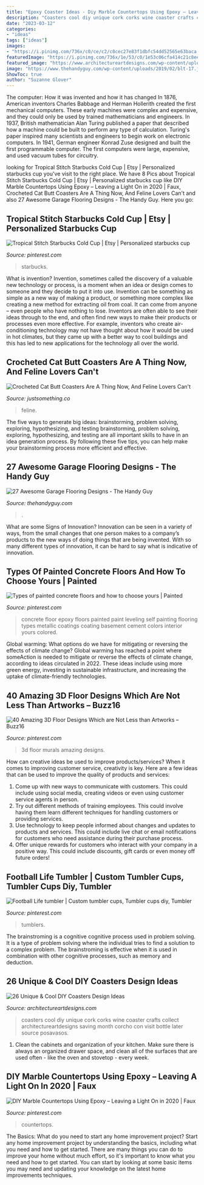 ```yaml
---
title: "Epoxy Coaster Ideas - Diy Marble Countertops Using Epoxy – Leaving A Light On In 2020"
description: "Coasters cool diy unique cork corks wine coaster crafts collect architectureartdesigns saving month corcho con visit bottle later source posavasos"
date: "2023-03-12"
categories:
- "ideas"
tags: ["ideas"]
images:
- "https://i.pinimg.com/736x/c0/ce/c2/c0cec27e83f1dbfc54dd52565e63baca.jpg"
featuredImage: "https://i.pinimg.com/736x/1e/53/c0/1e53c06cfa414c21c8eefc109e309546--epoxy-floor-paint-painted-concrete-floors.jpg"
featured_image: "https://www.architectureartdesigns.com/wp-content/uploads/2014/02/138.jpg"
image: "https://www.thehandyguy.com/wp-content/uploads/2019/02/blt-17.jpg"
ShowToc: true
author: "Suzanne Glover"
---
```



The computer: How it was invented and how it has changed
In 1876, American inventors Charles Babbage and Herman Hollerith created the first mechanical computers. These early machines were complex and expensive, and they could only be used by trained mathematicians and engineers. In 1937, British mathematician Alan Turing published a paper that described how a machine could be built to perform any type of calculation. Turing's paper inspired many scientists and engineers to begin work on electronic computers. In 1941, German engineer Konrad Zuse designed and built the first programmable computer. The first computers were large, expensive, and used vacuum tubes for circuitry.

	

		
looking for Tropical Stitch Starbucks Cold Cup | Etsy | Personalized starbucks cup you've visit to the right place. We have 8 Pics about Tropical Stitch Starbucks Cold Cup | Etsy | Personalized starbucks cup like DIY Marble Countertops Using Epoxy – Leaving a Light On in 2020 | Faux, Crocheted Cat Butt Coasters Are A Thing Now, And Feline Lovers Can&#039;t and also 27 Awesome Garage Flooring Designs - The Handy Guy. Here you go:
		
    
## Tropical Stitch Starbucks Cold Cup | Etsy | Personalized Starbucks Cup

<img loading=lazy src="https://i.pinimg.com/736x/a5/5f/d5/a55fd5589bbd7304550bbc330e266c72.jpg" onerror="this.onerror=null;this.src='https://tse3.mm.bing.net/th?id=OIP.EkrXFMDKDlgQvb8bks2LPQHaJ3&amp;pid=15.1';" alt="Tropical Stitch Starbucks Cold Cup | Etsy | Personalized starbucks cup">

_Source: pinterest.com_

>starbucks. 

	

What is invention?
Invention, sometimes called the discovery of a valuable new technology or process, is a moment when an idea or design comes to someone and they decide to put it into use. Invention can be something as simple as a new way of making a product, or something more complex like creating a new method for extracting oil from coal. It can come from anyone – even people who have nothing to lose. Inventors are often able to see their ideas through to the end, and often find new ways to make their products or processes even more effective. For example, inventors who create air-conditioning technology may not have thought about how it would be used in hot climates, but they came up with a better way to cool buildings and this has led to new applications for the technology all over the world.

    
## Crocheted Cat Butt Coasters Are A Thing Now, And Feline Lovers Can&#039;t

<img loading=lazy src="https://justsomething.co/wp-content/uploads/2019/02/crocheted-cat-butt-coasters-are-a-thing-now-and-feline-lovers-can-t-get-enough-of-them-01-1.jpg" onerror="this.onerror=null;this.src='https://tse2.mm.bing.net/th?id=OIP.eAwTopPpix0ZhpVzOZi_wAHaHw&amp;pid=15.1';" alt="Crocheted Cat Butt Coasters Are A Thing Now, And Feline Lovers Can&#039;t">

_Source: justsomething.co_

>feline. 

	

The five ways to generate big ideas: brainstorming, problem solving, exploring, hypothesizing, and testing
brainstorming, problem solving, exploring, hypothesizing, and testing are all important skills to have in an idea generation process. By following these five tips, you can help make your brainstorming process more efficient and effective.

    
## 27 Awesome Garage Flooring Designs - The Handy Guy

<img loading=lazy src="https://www.thehandyguy.com/wp-content/uploads/2019/02/blt-17.jpg" onerror="this.onerror=null;this.src='https://tse4.mm.bing.net/th?id=OIP.whnpbW89z17OEwTtXY3pGAHaFj&amp;pid=15.1';" alt="27 Awesome Garage Flooring Designs - The Handy Guy">

_Source: thehandyguy.com_

>. 

	

What are some Signs of Innovation?
Innovation can be seen in a variety of ways, from the small changes that one person makes to a company’s products to the new ways of doing things that are being invented. With so many different types of innovation, it can be hard to say what is indicative of innovation.

    
## Types Of Painted Concrete Floors And How To Choose Yours | Painted

<img loading=lazy src="https://i.pinimg.com/736x/1e/53/c0/1e53c06cfa414c21c8eefc109e309546--epoxy-floor-paint-painted-concrete-floors.jpg" onerror="this.onerror=null;this.src='https://tse4.mm.bing.net/th?id=OIP.YlP1yle1EYFaJj5X4XqqPAHaJ4&amp;pid=15.1';" alt="Types of painted concrete floors and how to choose yours | Painted">

_Source: pinterest.com_

>concrete floor epoxy floors painted paint leveling self painting flooring types metallic coatings coating basement cement colors interior yours colored. 

	

Global warming: What options do we have for mitigating or reversing the effects of climate change?
Global warming has reached a point where someAction is needed to mitigate or reverse the effects of climate change, according to ideas circulated in 2022. These ideas include using more green energy, investing in sustainable infrastructure, and increasing the uptake of climate-friendly technologies.

    
## 40 Amazing 3D Floor Designs Which Are Not Less Than Artworks – Buzz16

<img loading=lazy src="https://i.pinimg.com/736x/2d/38/18/2d381871b9e75aedfc0ce2f56b40c878.jpg" onerror="this.onerror=null;this.src='https://tse3.mm.bing.net/th?id=OIP.WGW44NAtALyDRQy-uK-vZAHaLH&amp;pid=15.1';" alt="40 Amazing 3D Floor Designs Which are Not Less than Artworks – Buzz16">

_Source: pinterest.com_

>3d floor murals amazing designs. 

	

How can creative ideas be used to improve products/services?
When it comes to improving customer service, creativity is key. Here are a few ideas that can be used to improve the quality of products and services: 
1. Come up with new ways to communicate with customers. This could include using social media, creating videos or even using customer service agents in person.
2. Try out different methods of training employees. This could involve having them learn different techniques for handling customers or providing services.
3. Use technology to keep people informed about changes and updates to products and services. This could include live chat or email notifications for customers who need assistance during their purchase process.
4. Offer unique rewards for customers who interact with your company in a positive way. This could include discounts, gift cards or even money off future orders!

    
## Football Life Tumbler | Custom Tumbler Cups, Tumbler Cups Diy, Tumbler

<img loading=lazy src="https://i.pinimg.com/736x/52/da/24/52da2486046587f401bb8d6ee3b5a8e8.jpg" onerror="this.onerror=null;this.src='https://tse4.mm.bing.net/th?id=OIP.buKB5taOU5mjVY_zqHYtCwHaJ3&amp;pid=15.1';" alt="Football Life tumbler | Custom tumbler cups, Tumbler cups diy, Tumbler">

_Source: pinterest.com_

>tumblers. 

	

The brainstroming is a cognitive cognitive process used in problem solving. It is a type of problem solving where the individual tries to find a solution to a complex problem. The brainstroming is effective when it is used in combination with other cognitive processes, such as memory and deduction.

    
## 26 Unique &amp; Cool DIY Coasters Design Ideas

<img loading=lazy src="https://www.architectureartdesigns.com/wp-content/uploads/2014/02/138.jpg" onerror="this.onerror=null;this.src='https://tse4.mm.bing.net/th?id=OIP.R8zgWVc_jcY1A6PGgQxRpwHaH8&amp;pid=15.1';" alt="26 Unique &amp; Cool DIY Coasters Design Ideas">

_Source: architectureartdesigns.com_

>coasters cool diy unique cork corks wine coaster crafts collect architectureartdesigns saving month corcho con visit bottle later source posavasos. 

	

1. Clean the cabinets and organization of your kitchen. Make sure there is always an organized drawer space, and clean all of the surfaces that are used often - like the oven and stovetop - every week.

    
## DIY Marble Countertops Using Epoxy – Leaving A Light On In 2020 | Faux

<img loading=lazy src="https://i.pinimg.com/736x/c0/ce/c2/c0cec27e83f1dbfc54dd52565e63baca.jpg" onerror="this.onerror=null;this.src='https://tse2.mm.bing.net/th?id=OIP.auD70flPFJMd_dXCp4-FqgHaJ3&amp;pid=15.1';" alt="DIY Marble Countertops Using Epoxy – Leaving a Light On in 2020 | Faux">

_Source: pinterest.com_

>countertops. 

	

The Basics: What do you need to start any home improvement project?
Start any home improvement project by understanding the basics, including what you need and how to get started. There are many things you can do to improve your home without much effort, so it's important to know what you need and how to get started. You can start by looking at some basic items you may need and updating your knowledge on the latest home improvements techniques.


